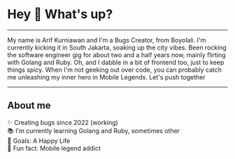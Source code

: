 # Hey 👋 What's up?

---

My name is Arif Kurniawan and I'm a Bugs Creator, from Boyolali.  I'm currently kicking it in South Jakarta, soaking up the city vibes. Been rocking the software engineer gig for about two and a half years now, mainly flirting with Golang and Ruby. Oh, and I dabble in a bit of frontend too, just to keep things spicy. When I'm not geeking out over code, you can probably catch me unleashing my inner hero in Mobile Legends. Let's push together

---

## About me

✨ Creating bugs since 2022 (working)  
📚 I'm currently learning Golang and Ruby, sometimes other  
🎯 Goals: A Happy Life  
🎲 Fun fact: Mobile legend addict


